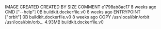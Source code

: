 IMAGE CREATED CREATED BY SIZE COMMENT
e1798ab8ac17 8 weeks ago CMD ["--help"] 0B buildkit.dockerfile.v0
<missing> 8 weeks ago ENTRYPOINT ["orbit"] 0B buildkit.dockerfile.v0
<missing> 8 weeks ago COPY /usr/local/bin/orbit /usr/local/bin/orb… 4.93MB buildkit.dockerfile.v0
